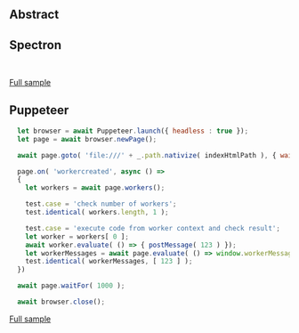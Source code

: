 ## Abstract
## Spectron
```javascript
  
```
[Full sample](../../../sample/spectron/Worker.test.s)

## Puppeteer

```javascript
  let browser = await Puppeteer.launch({ headless : true });
  let page = await browser.newPage();

  await page.goto( 'file:///' + _.path.nativize( indexHtmlPath ), { waitUntil : 'load' } );

  page.on( 'workercreated', async () =>
  {
    let workers = await page.workers();

    test.case = 'check number of workers';
    test.identical( workers.length, 1 );

    test.case = 'execute code from worker context and check result';
    let worker = workers[ 0 ];
    await worker.evaluate( () => { postMessage( 123 ) });
    let workerMessages = await page.evaluate( () => window.workerMessages );
    test.identical( workerMessages, [ 123 ] );
  })

  await page.waitFor( 1000 );

  await browser.close();
```
[Full sample](../../../sample/puppeteer/Worker.test.s)
